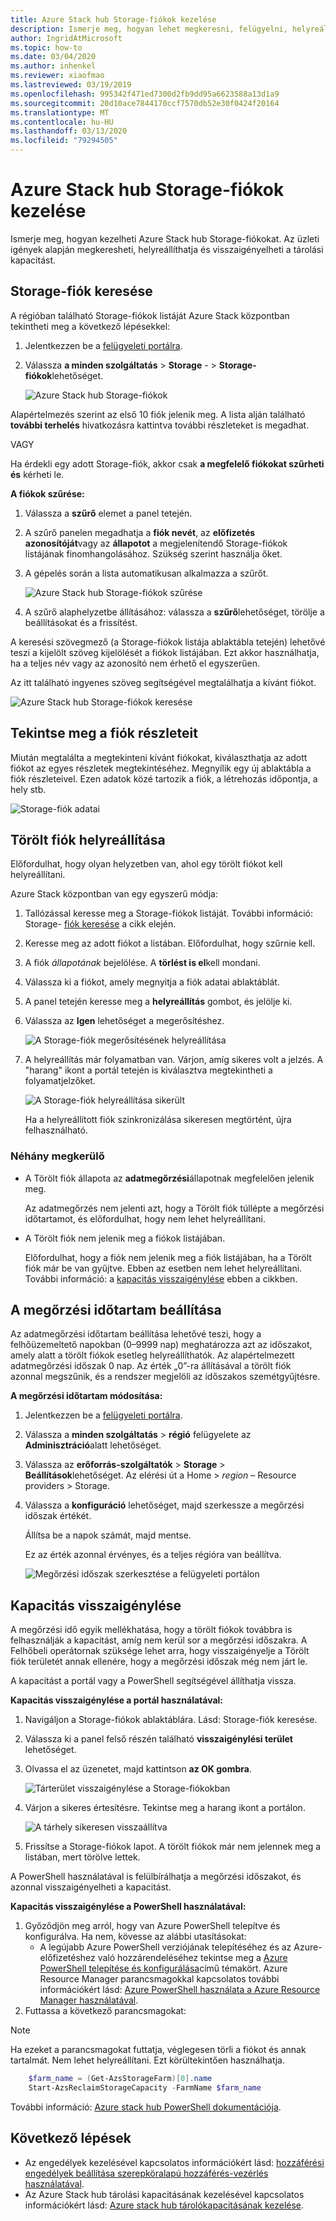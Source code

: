 ```yaml
---
title: Azure Stack hub Storage-fiókok kezelése
description: Ismerje meg, hogyan lehet megkeresni, felügyelni, helyreállítani és visszaigényelni Azure Stack hub Storage-fiókokat.
author: IngridAtMicrosoft
ms.topic: how-to
ms.date: 03/04/2020
ms.author: inhenkel
ms.reviewer: xiaofmao
ms.lastreviewed: 03/19/2019
ms.openlocfilehash: 995342f471ed7300d2fb9dd95a6623588a13d1a9
ms.sourcegitcommit: 20d10ace7844170ccf7570db52e30f0424f20164
ms.translationtype: MT
ms.contentlocale: hu-HU
ms.lasthandoff: 03/13/2020
ms.locfileid: "79294505"
---
```

# <a name="manage-azure-stack-hub-storage-accounts"></a>Azure Stack hub Storage-fiókok kezelése

Ismerje meg, hogyan kezelheti Azure Stack hub Storage-fiókokat. Az üzleti igények alapján megkeresheti, helyreállíthatja és visszaigényelheti a tárolási kapacitást.

## <a name="find-a-storage-account"></a>Storage-fiók keresése

A régióban található Storage-fiókok listáját Azure Stack központban tekintheti meg a következő lépésekkel:

1. Jelentkezzen be a [felügyeleti portálra](https://adminportal.local.azurestack.external).

2. Válassza **a minden szolgáltatás** > **Storage** - > **Storage-fiókok**lehetőséget.

   ![Azure Stack hub Storage-fiókok](media/azure-stack-manage-storage-accounts/image4.png)

Alapértelmezés szerint az első 10 fiók jelenik meg. A lista alján található **további terhelés** hivatkozásra kattintva további részleteket is megadhat.

VAGY

Ha érdekli egy adott Storage-fiók, akkor csak **a megfelelő fiókokat szűrheti és** kérheti le.

**A fiókok szűrése:**

1. Válassza a **szűrő** elemet a panel tetején.
2. A szűrő panelen megadhatja a **fiók nevét**, az **előfizetés azonosítóját**vagy az **állapotot** a megjelenítendő Storage-fiókok listájának finomhangolásához. Szükség szerint használja őket.
3. A gépelés során a lista automatikusan alkalmazza a szűrőt.

    ![Azure Stack hub Storage-fiókok szűrése](media/azure-stack-manage-storage-accounts/image5.png)

4. A szűrő alaphelyzetbe állításához: válassza a **szűrő**lehetőséget, törölje a beállításokat és a frissítést.

A keresési szövegmező (a Storage-fiókok listája ablaktábla tetején) lehetővé teszi a kijelölt szöveg kijelölését a fiókok listájában. Ezt akkor használhatja, ha a teljes név vagy az azonosító nem érhető el egyszerűen.

Az itt található ingyenes szöveg segítségével megtalálhatja a kívánt fiókot.

![Azure Stack hub Storage-fiókok keresése](media/azure-stack-manage-storage-accounts/image6.png)

## <a name="look-at-account-details"></a>Tekintse meg a fiók részleteit
Miután megtalálta a megtekinteni kívánt fiókokat, kiválaszthatja az adott fiókot az egyes részletek megtekintéséhez. Megnyílik egy új ablaktábla a fiók részleteivel. Ezen adatok közé tartozik a fiók, a létrehozás időpontja, a hely stb.

![Storage-fiók adatai](media/azure-stack-manage-storage-accounts/image7.png)

## <a name="recover-a-deleted-account"></a>Törölt fiók helyreállítása
Előfordulhat, hogy olyan helyzetben van, ahol egy törölt fiókot kell helyreállítani.

Azure Stack központban van egy egyszerű módja:

1. Tallózással keresse meg a Storage-fiókok listáját. További információ: Storage- [fiók keresése](azure-stack-manage-storage-accounts.md) a cikk elején.
2. Keresse meg az adott fiókot a listában. Előfordulhat, hogy szűrnie kell.
3. A fiók *állapotának* bejelölése. A **törlést is el**kell mondani.
4. Válassza ki a fiókot, amely megnyitja a fiók adatai ablaktáblát.
5. A panel tetején keresse meg a **helyreállítás** gombot, és jelölje ki.
6. Válassza az **Igen** lehetőséget a megerősítéshez.

   ![A Storage-fiók megerősítésének helyreállítása](media/azure-stack-manage-storage-accounts/image8.png)

7. A helyreállítás már folyamatban van. Várjon, amíg sikeres volt a jelzés. A "harang" ikont a portál tetején is kiválasztva megtekintheti a folyamatjelzőket.

   ![A Storage-fiók helyreállítása sikerült](media/azure-stack-manage-storage-accounts/image9.png)

   Ha a helyreállított fiók szinkronizálása sikeresen megtörtént, újra felhasználható.

### <a name="some-gotchas"></a>Néhány megkerülő
* A Törölt fiók állapota az **adatmegőrzési**állapotnak megfelelően jelenik meg.
  
  Az adatmegőrzés nem jelenti azt, hogy a Törölt fiók túllépte a megőrzési időtartamot, és előfordulhat, hogy nem lehet helyreállítani.

* A Törölt fiók nem jelenik meg a fiókok listájában.
  
  Előfordulhat, hogy a fiók nem jelenik meg a fiók listájában, ha a Törölt fiók már be van gyűjtve. Ebben az esetben nem lehet helyreállítani. További információ: a [kapacitás visszaigénylése](#reclaim) ebben a cikkben.

## <a name="set-the-retention-period"></a>A megőrzési időtartam beállítása
Az adatmegőrzési időtartam beállítása lehetővé teszi, hogy a felhőüzemeltető napokban (0–9999 nap) meghatározza azt az időszakot, amely alatt a törölt fiókok esetleg helyreállíthatók. Az alapértelmezett adatmegőrzési időszak 0 nap. Az érték „0”-ra állításával a törölt fiók azonnal megszűnik, és a rendszer megjelöli az időszakos szemétgyűjtésre.

**A megőrzési időtartam módosítása:**

1. Jelentkezzen be a [felügyeleti portálra](https://adminportal.local.azurestack.external).
2. Válassza a **minden szolgáltatás** > **régió** felügyelete az **Adminisztráció**alatt lehetőséget.
3. Válassza az **erőforrás-szolgáltatók** > **Storage** > **Beállítások**lehetőséget. Az elérési út a Home > *region* – Resource providers > Storage.
4. Válassza a **konfiguráció** lehetőséget, majd szerkessze a megőrzési időszak értékét.

   Állítsa be a napok számát, majd mentse.

   Ez az érték azonnal érvényes, és a teljes régióra van beállítva.

   ![Megőrzési időszak szerkesztése a felügyeleti portálon](media/azure-stack-manage-storage-accounts/image10.png)

## <a name="reclaim"></a>Kapacitás visszaigénylése
A megőrzési idő egyik mellékhatása, hogy a törölt fiókok továbbra is felhasználják a kapacitást, amíg nem kerül sor a megőrzési időszakra. A Felhőbeli operátornak szüksége lehet arra, hogy visszaigényelje a Törölt fiók területét annak ellenére, hogy a megőrzési időszak még nem járt le.

A kapacitást a portál vagy a PowerShell segítségével állíthatja vissza.

**Kapacitás visszaigénylése a portál használatával:**
1. Navigáljon a Storage-fiókok ablaktáblára. Lásd: Storage-fiók keresése.
2. Válassza ki a panel felső részén található **visszaigénylési terület** lehetőséget.
3. Olvassa el az üzenetet, majd kattintson **az OK gombra**.

    ![Tárterület visszaigénylése a Storage-fiókokban](media/azure-stack-manage-storage-accounts/image11.png)

4. Várjon a sikeres értesítésre. Tekintse meg a harang ikont a portálon.

    ![A tárhely sikeresen visszaállítva](media/azure-stack-manage-storage-accounts/image12.png)

5. Frissítse a Storage-fiókok lapot. A törölt fiókok már nem jelennek meg a listában, mert törölve lettek.

A PowerShell használatával is felülbírálhatja a megőrzési időszakot, és azonnal visszaigényelheti a kapacitást.

**Kapacitás visszaigénylése a PowerShell használatával:**

1. Győződjön meg arról, hogy van Azure PowerShell telepítve és konfigurálva. Ha nem, kövesse az alábbi utasításokat: 
   * A legújabb Azure PowerShell verziójának telepítéséhez és az Azure-előfizetéshez való hozzárendeléséhez tekintse meg a [Azure PowerShell telepítése és konfigurálása](https://azure.microsoft.com/documentation/articles/powershell-install-configure/)című témakört.
   Azure Resource Manager parancsmagokkal kapcsolatos további információkért lásd: [Azure PowerShell használata a Azure Resource Manager használatával](https://go.microsoft.com/fwlink/?LinkId=394767).
2. Futtassa a következő parancsmagokat:

> [!NOTE]  
> Ha ezeket a parancsmagokat futtatja, véglegesen törli a fiókot és annak tartalmát. Nem lehet helyreállítani. Ezt körültekintően használhatja.

```powershell  
    $farm_name = (Get-AzsStorageFarm)[0].name
    Start-AzsReclaimStorageCapacity -FarmName $farm_name
```

További információ: [Azure stack hub PowerShell dokumentációja](https://docs.microsoft.com/powershell/azure/azure-stack/overview).
 

## <a name="next-steps"></a>Következő lépések

 - Az engedélyek kezelésével kapcsolatos információkért lásd: [hozzáférési engedélyek beállítása szerepköralapú hozzáférés-vezérlés használatával](azure-stack-manage-permissions.md).
 - Az Azure Stack hub tárolási kapacitásának kezelésével kapcsolatos információkért lásd: [Azure stack hub tárolókapacitásának kezelése](azure-stack-manage-storage-shares.md).
